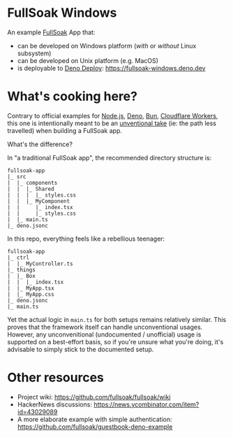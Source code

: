 # FullSoak Windows

An example [FullSoak](https://jsr.io/@fullsoak/fullsoak) App that:

- can be developed on Windows platform (_with_ or _without_ Linux subsystem)
- can be developed on Unix platform (e.g. MacOS)
- is deployable to [Deno Deploy](https://deno.com/deploy):
  https://fullsoak-windows.deno.dev

# What's cooking here?

Contrary to official examples for
[Node.js](github.com/fullsoak/nodejs-examples/),
[Deno](https://github.com/fullsoak/deno-examples/),
[Bun](https://github.com/fullsoak/bun-examples/),
[Cloudflare Workers](https://github.com/fullsoak/cloudflare-workers-examples/),
this one is intentionally meant to be an <ins>unventional take</ins> (ie: the
path less travelled) when building a FullSoak app.

What's the difference?

In "a traditional FullSoak app", the recommended directory structure is:

```
fullsoak-app
|_ src
|  |_ components
|  |  |_ Shared
|  |  |  |_ styles.css
|  |  |_ MyComponent
|  |     |_ index.tsx
|  |     |_ styles.css
|  |_ main.ts
|_ deno.jsonc
```

In this repo, everything feels like a rebellious teenager:

```
fullsoak-app
|_ ctrl
|  |_ MyController.ts
|_ things
|  |_ Box
|  |  |_ index.tsx
|  |_ MyApp.tsx
|  |_ MyApp.css
|_ deno.jsonc
|_ main.ts
```

Yet the actual logic in `main.ts` for both setups remains relatively similar.
This proves that the framework itself can handle unconventional usages. However,
any unconvenitional (undocumented / unofficial) usage is supported on a
best-effort basis, so if you're unsure what you're doing, it's advisable to
simply stick to the documented setup.

# Other resources

- Project wiki: https://github.com/fullsoak/fullsoak/wiki
- HackerNews discussions: https://news.ycombinator.com/item?id=43029089
- A more elaborate example with simple authentication:
  https://github.com/fullsoak/guestbook-deno-example

